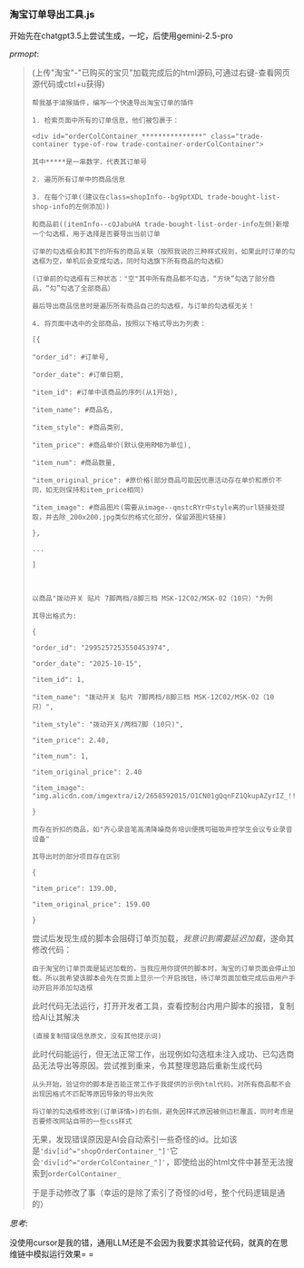 ### 淘宝订单导出工具.js

开始先在chatgpt3.5上尝试生成，一坨，后使用gemini-2.5-pro

*prmopt*:
> (上传"淘宝"-"已购买的宝贝"加载完成后的html源码,可通过右键-查看网页源代码或ctrl+u获得)
>
> ```text
> 帮我基于油猴插件，编写一个快速导出淘宝订单的插件
> 
> 1. 检索页面中所有的订单信息，他们被包裹于：
> 
> <div id="orderColContainer_***************" class="trade-container type-of-row trade-container-orderColContainer">
> 
> 其中*****是一串数字，代表其订单号
> 
> 2. 遍历所有订单中的商品信息
> 
> 3. 在每个订单(（建议在class=shopInfo--bg9ptXDL trade-bought-list-shop-info的左侧添加）)
> 
> 和商品前((itemInfo--cOJabuHA trade-bought-list-order-info左侧)新增一个勾选框，用于选择是否要导出当前订单
> 
> 订单的勾选框会和其下的所有的商品关联（按照我说的三种样式规则，如果此时订单的勾选框为空，单机后会变成勾选，同时勾选旗下所有商品的勾选框）
> 
> (订单前的勾选框有三种状态："空"其中所有商品都不勾选，“方块”勾选了部分商品，“勾”勾选了全部商品）
> 
> 最后导出商品信息时是遍历所有商品自己的勾选框，与订单的勾选框无关！
> 
> 4. 将页面中选中的全部商品，按照以下格式导出为列表：
> 
> [{
> 
> "order_id": #订单号,
> 
> "order_date": #订单日期,
> 
> "item_id": #订单中该商品的序列(从1开始),
> 
> "item_name": #商品名,
> 
> "item_style": #商品类别,
> 
> "item_price": #商品单价(默认使用RMB为单位),
> 
> "item_num": #商品数量,
> 
> "item_original_price": #原价格(部分商品可能因优惠活动存在单价和原价不同，如无则保持和item_price相同)
> 
> "item_image": #商品图片(需要从image--qmstcRYr中style离的url链接处提取，并去除_200x200.jpg类似的格式化部分，保留源图片链接)
> 
> },
> 
> ...
> 
> ]
> 
> 
> 
> 以商品"拨动开关 贴片 7脚两档/8脚三档 MSK-12C02/MSK-02（10只）"为例
> 
> 其导出格式为:
> 
> {
> 
> "order_id": "2995257253550453974",
> 
> "order_date": "2025-10-15",
> 
> "item_id": 1,
> 
> "item_name": "拨动开关 贴片 7脚两档/8脚三档 MSK-12C02/MSK-02（10只）",
> 
> "item_style": "拨动开关/两档7脚 (10只)",
> 
> "item_price": 2.40,
> 
> "item_num": 1,
> 
> "item_original_price": 2.40
> 
> "item_image": "img.alicdn.com/imgextra/i2/2658592015/O1CN01gQqnFZ1QkupAZyrIZ_!!2658592015.jpg"
> 
> }
> 
> 而存在折扣的商品，如"齐心录音笔高清降噪商务培训便携可磁吸声控学生会议专业录音设备"
> 
> 其导出时的部分项目存在区别
> 
> {
> 
> "item_price": 139.00,
> 
> "item_original_price": 159.00
> 
> }
> ```
>
> 尝试后发现生成的脚本会阻碍订单页加载，*我意识到需要延迟加载*，遂命其修改代码：
>
> ```text
> 由于淘宝的订单页面是延迟加载的，当我应用你提供的脚本时，淘宝的订单页面会停止加载。所以我希望该脚本会先在页面上显示一个开启按钮，待订单页面加载完成后由用户手动开启并添加勾选框
> ```
>
> 此时代码无法运行，打开开发者工具，查看控制台内用户脚本的报错，复制给AI让其解决
>
> ```text
> (直接复制错误信息原文，没有其他提示词)
> ```
>
> 此时代码能运行，但无法正常工作，出现例如勾选框未注入成功、已勾选商品无法导出等原因。尝试推到重来，令其整理思路后重新生成代码
>
> ```text
> 从头开始，验证你的脚本是否能正常工作于我提供的示例html代码，对所有商品都不会出现因格式不匹配等原因导致的导出失败
> 
> 将订单的勾选框修改到(订单详情>)的右侧，避免因样式原因被侧边栏覆盖，同时考虑是否要修改网站自带的一些css样式
> ```
>
> 无果，发现错误原因是AI会自动索引一些奇怪的id。比如该是`'div[id^="shopOrderContainer_"]'`它会`'div[id^="orderColContainer_"]'`，即使给出的html文件中甚至无法搜索到`orderColContainer_`
>
> 于是手动修改了事（幸运的是除了索引了奇怪的id号，整个代码逻辑是通的）

*思考*:

没使用cursor是我的错，通用LLM还是不会因为我要求其验证代码，就真的在思维链中模拟运行效果= =


